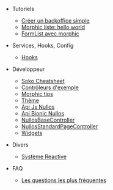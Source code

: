 * Tutoriels
  * [Créer un backoffice simple](tutoriel-creation-bo.md)
  * [Morphic liste: hello world](tutoriel-liste-morphic.md)
  * [FormList avec morphic](tutoriel-formlist-morphic.md)

* Services, Hooks, Config
  * [Hooks](hooks.md)
  
* Développeur
  * [Soko Cheatsheet](dev/soko-cheatsheet.md)
  * [Contrôleurs d'exemple](dev/controller-example.md)
  * [Morphic tips](dev/morphic-tips.md)
  * [Thème](dev/theme.md)
  * [Api Js Nullos](dev/nullos-js-api.md)
  * [Api Bionic Nullos](dev/nullos-bionic-api.md)
  * [NullosBaseController](dev/nullos-base-controller.md)
  * [NullosStandardPageController](dev/nullos-standard-page-controller.md)
  * [Widgets](dev/widgets.md)
  
* Divers
  * [Système Reactive](divers/reactive-system.md)
  
  
* FAQ
  * [Les questions les plus fréquentes](faq.md)
